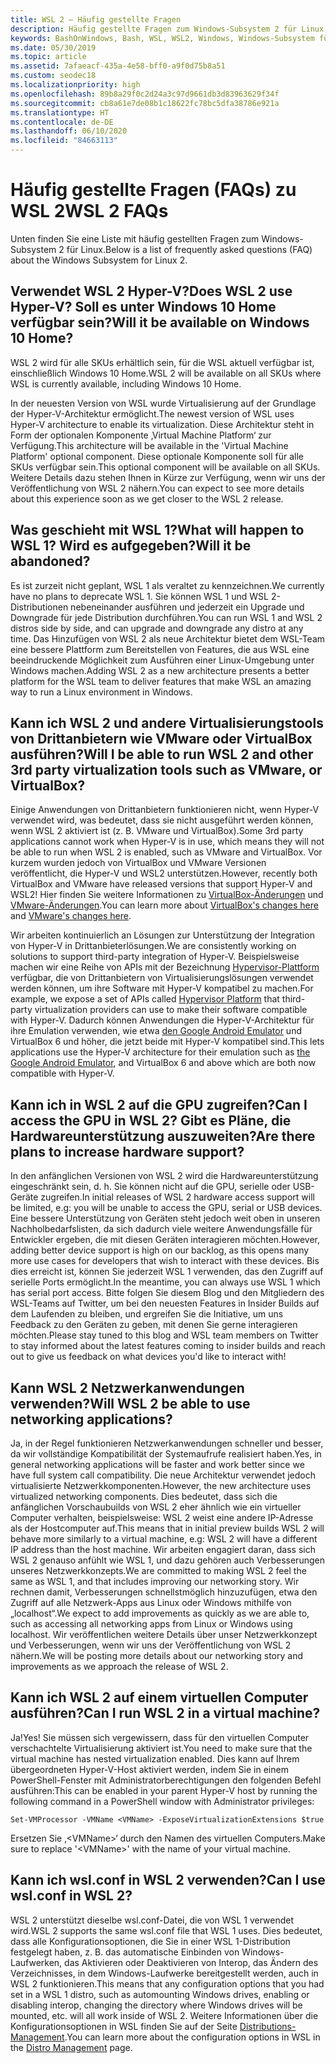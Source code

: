 ```yaml
---
title: WSL 2 – Häufig gestellte Fragen
description: Häufig gestellte Fragen zum Windows-Subsystem 2 für Linux
keywords: BashOnWindows, Bash, WSL, WSL2, Windows, Windows-Subsystem für Linux, Windows-Subsystem, Ubuntu, Debian, Suse, Windows 10, Installation, installieren
ms.date: 05/30/2019
ms.topic: article
ms.assetid: 7afaeacf-435a-4e58-bff0-a9f0d75b8a51
ms.custom: seodec18
ms.localizationpriority: high
ms.openlocfilehash: 89b8a29f0c2d24a3c97d9661db3d83963629f34f
ms.sourcegitcommit: cb8a61e7de08b1c18622fc78bc5dfa38786e921a
ms.translationtype: HT
ms.contentlocale: de-DE
ms.lasthandoff: 06/10/2020
ms.locfileid: "84663113"
---
```

# <a name="wsl-2-faqs"></a><span data-ttu-id="42890-104">Häufig gestellte Fragen (FAQs) zu WSL 2</span><span class="sxs-lookup"><span data-stu-id="42890-104">WSL 2 FAQs</span></span>

<span data-ttu-id="42890-105">Unten finden Sie eine Liste mit häufig gestellten Fragen zum Windows-Subsystem 2 für Linux.</span><span class="sxs-lookup"><span data-stu-id="42890-105">Below is a list of frequently asked questions (FAQ) about the Windows Subsystem for Linux 2.</span></span>

## <a name="does-wsl-2-use-hyper-v-will-it-be-available-on-windows-10-home"></a><span data-ttu-id="42890-106">Verwendet WSL 2 Hyper-V?</span><span class="sxs-lookup"><span data-stu-id="42890-106">Does WSL 2 use Hyper-V?</span></span> <span data-ttu-id="42890-107">Soll es unter Windows 10 Home verfügbar sein?</span><span class="sxs-lookup"><span data-stu-id="42890-107">Will it be available on Windows 10 Home?</span></span>

<span data-ttu-id="42890-108">WSL 2 wird für alle SKUs erhältlich sein, für die WSL aktuell verfügbar ist, einschließlich Windows 10 Home.</span><span class="sxs-lookup"><span data-stu-id="42890-108">WSL 2 will be available on all SKUs where WSL is currently available, including Windows 10 Home.</span></span>

<span data-ttu-id="42890-109">In der neuesten Version von WSL wurde Virtualisierung auf der Grundlage der Hyper-V-Architektur ermöglicht.</span><span class="sxs-lookup"><span data-stu-id="42890-109">The newest version of WSL uses Hyper-V architecture to enable its virtualization.</span></span> <span data-ttu-id="42890-110">Diese Architektur steht in Form der optionalen Komponente ‚Virtual Machine Platform‘ zur Verfügung.</span><span class="sxs-lookup"><span data-stu-id="42890-110">This architecture will be available in the 'Virtual Machine Platform' optional component.</span></span> <span data-ttu-id="42890-111">Diese optionale Komponente soll für alle SKUs verfügbar sein.</span><span class="sxs-lookup"><span data-stu-id="42890-111">This optional component will be available on all SKUs.</span></span> <span data-ttu-id="42890-112">Weitere Details dazu stehen Ihnen in Kürze zur Verfügung, wenn wir uns der Veröffentlichung von WSL 2 nähern.</span><span class="sxs-lookup"><span data-stu-id="42890-112">You can expect to see more details about this experience soon as we get closer to the WSL 2 release.</span></span>

## <a name="what-will-happen-to-wsl-1-will-it-be-abandoned"></a><span data-ttu-id="42890-113">Was geschieht mit WSL 1?</span><span class="sxs-lookup"><span data-stu-id="42890-113">What will happen to WSL 1?</span></span> <span data-ttu-id="42890-114">Wird es aufgegeben?</span><span class="sxs-lookup"><span data-stu-id="42890-114">Will it be abandoned?</span></span>

<span data-ttu-id="42890-115">Es ist zurzeit nicht geplant, WSL 1 als veraltet zu kennzeichnen.</span><span class="sxs-lookup"><span data-stu-id="42890-115">We currently have no plans to deprecate WSL 1.</span></span> <span data-ttu-id="42890-116">Sie können WSL 1 und WSL 2-Distributionen nebeneinander ausführen und jederzeit ein Upgrade und Downgrade für jede Distribution durchführen.</span><span class="sxs-lookup"><span data-stu-id="42890-116">You can run WSL 1 and WSL 2 distros side by side, and can upgrade and downgrade any distro at any time.</span></span> <span data-ttu-id="42890-117">Das Hinzufügen von WSL 2 als neue Architektur bietet dem WSL-Team eine bessere Plattform zum Bereitstellen von Features, die aus WSL eine beeindruckende Möglichkeit zum Ausführen einer Linux-Umgebung unter Windows machen.</span><span class="sxs-lookup"><span data-stu-id="42890-117">Adding WSL 2 as a new architecture presents a better platform for the WSL team to deliver features that make WSL an amazing way to run a Linux environment in Windows.</span></span>

## <a name="will-i-be-able-to-run-wsl-2-and-other-3rd-party-virtualization-tools-such-as-vmware-or-virtualbox"></a><span data-ttu-id="42890-118">Kann ich WSL 2 und andere Virtualisierungstools von Drittanbietern wie VMware oder VirtualBox ausführen?</span><span class="sxs-lookup"><span data-stu-id="42890-118">Will I be able to run WSL 2 and other 3rd party virtualization tools such as VMware, or VirtualBox?</span></span>

<span data-ttu-id="42890-119">Einige Anwendungen von Drittanbietern funktionieren nicht, wenn Hyper-V verwendet wird, was bedeutet, dass sie nicht ausgeführt werden können, wenn WSL 2 aktiviert ist (z. B. VMware und VirtualBox).</span><span class="sxs-lookup"><span data-stu-id="42890-119">Some 3rd party applications cannot work when Hyper-V is in use, which means they will not be able to run when WSL 2 is enabled, such as VMware and VirtualBox.</span></span> <span data-ttu-id="42890-120">Vor kurzem wurden jedoch von VirtualBox und VMware Versionen veröffentlicht, die Hyper-V und WSL2 unterstützen.</span><span class="sxs-lookup"><span data-stu-id="42890-120">However, recently both VirtualBox and VMware have released versions that support Hyper-V and WSL2!</span></span> <span data-ttu-id="42890-121">Hier finden Sie weitere Informationen zu [VirtualBox-Änderungen][1] und [VMware-Änderungen][4].</span><span class="sxs-lookup"><span data-stu-id="42890-121">You can learn more about [VirtualBox's changes here][1] and [VMware's changes here][4].</span></span>

<span data-ttu-id="42890-122">Wir arbeiten kontinuierlich an Lösungen zur Unterstützung der Integration von Hyper-V in Drittanbieterlösungen.</span><span class="sxs-lookup"><span data-stu-id="42890-122">We are consistently working on solutions to support third-party integration of Hyper-V.</span></span> <span data-ttu-id="42890-123">Beispielsweise machen wir eine Reihe von APIs mit der Bezeichnung [Hypervisor-Plattform][2] verfügbar, die von Drittanbietern von Virtualisierungslösungen verwendet werden können, um ihre Software mit Hyper-V kompatibel zu machen.</span><span class="sxs-lookup"><span data-stu-id="42890-123">For example, we expose a set of APIs called [Hypervisor Platform][2] that third-party virtualization providers can use to make their software compatible with Hyper-V.</span></span> <span data-ttu-id="42890-124">Dadurch können Anwendungen die Hyper-V-Architektur für ihre Emulation verwenden, wie etwa [den Google Android Emulator][3] und VirtualBox 6 und höher, die jetzt beide mit Hyper-V kompatibel sind.</span><span class="sxs-lookup"><span data-stu-id="42890-124">This lets applications use the Hyper-V architecture for their emulation such as [the Google Android Emulator][3], and VirtualBox 6 and above which are both now compatible with Hyper-V.</span></span>

## <a name="can-i-access-the-gpu-in-wsl-2-are-there-plans-to-increase-hardware-support"></a><span data-ttu-id="42890-125">Kann ich in WSL 2 auf die GPU zugreifen?</span><span class="sxs-lookup"><span data-stu-id="42890-125">Can I access the GPU in WSL 2?</span></span> <span data-ttu-id="42890-126">Gibt es Pläne, die Hardwareunterstützung auszuweiten?</span><span class="sxs-lookup"><span data-stu-id="42890-126">Are there plans to increase hardware support?</span></span>

<span data-ttu-id="42890-127">In den anfänglichen Versionen von WSL 2 wird die Hardwareunterstützung eingeschränkt sein, d. h. Sie können nicht auf die GPU, serielle oder USB-Geräte zugreifen.</span><span class="sxs-lookup"><span data-stu-id="42890-127">In initial releases of WSL 2 hardware access support will be limited, e.g: you will be unable to access the GPU, serial or USB devices.</span></span> <span data-ttu-id="42890-128">Eine bessere Unterstützung von Geräten steht jedoch weit oben in unseren Nachholbedarfslisten, da sich dadurch viele weitere Anwendungsfälle für Entwickler ergeben, die mit diesen Geräten interagieren möchten.</span><span class="sxs-lookup"><span data-stu-id="42890-128">However, adding better device support is high on our backlog, as this opens many more use cases for developers that wish to interact with these devices.</span></span> <span data-ttu-id="42890-129">Bis dies erreicht ist, können Sie jederzeit WSL 1 verwenden, das den Zugriff auf serielle Ports ermöglicht.</span><span class="sxs-lookup"><span data-stu-id="42890-129">In the meantime, you can always use WSL 1 which has serial port access.</span></span> <span data-ttu-id="42890-130">Bitte folgen Sie diesem Blog und den Mitgliedern des WSL-Teams auf Twitter, um bei den neuesten Features in Insider Builds auf dem Laufenden zu bleiben, und ergreifen Sie die Initiative, um uns Feedback zu den Geräten zu geben, mit denen Sie gerne interagieren möchten.</span><span class="sxs-lookup"><span data-stu-id="42890-130">Please stay tuned to this blog and WSL team members on Twitter to stay informed about the latest features coming to insider builds and reach out to give us feedback on what devices you'd like to interact with!</span></span>

## <a name="will-wsl-2-be-able-to-use-networking-applications"></a><span data-ttu-id="42890-131">Kann WSL 2 Netzwerkanwendungen verwenden?</span><span class="sxs-lookup"><span data-stu-id="42890-131">Will WSL 2 be able to use networking applications?</span></span>

<span data-ttu-id="42890-132">Ja, in der Regel funktionieren Netzwerkanwendungen schneller und besser, da wir vollständige Kompatibilität der Systemaufrufe realisiert haben.</span><span class="sxs-lookup"><span data-stu-id="42890-132">Yes, in general networking applications will be faster and work better since we have full system call compatibility.</span></span> <span data-ttu-id="42890-133">Die neue Architektur verwendet jedoch virtualisierte Netzwerkkomponenten.</span><span class="sxs-lookup"><span data-stu-id="42890-133">However, the new architecture uses virtualized networking components.</span></span> <span data-ttu-id="42890-134">Dies bedeutet, dass sich die anfänglichen Vorschaubuilds von WSL 2 eher ähnlich wie ein virtueller Computer verhalten, beispielsweise: WSL 2 weist eine andere IP-Adresse als der Hostcomputer auf.</span><span class="sxs-lookup"><span data-stu-id="42890-134">This means that in initial preview builds WSL 2 will behave more similarly to a virtual machine, e.g: WSL 2 will have a different IP address than the host machine.</span></span> <span data-ttu-id="42890-135">Wir arbeiten engagiert daran, dass sich WSL 2 genauso anfühlt wie WSL 1, und dazu gehören auch Verbesserungen unseres Netzwerkkonzepts.</span><span class="sxs-lookup"><span data-stu-id="42890-135">We are committed to making WSL 2 feel the same as WSL 1, and that includes improving our networking story.</span></span> <span data-ttu-id="42890-136">Wir rechnen damit, Verbesserungen schnellstmöglich hinzuzufügen, etwa den Zugriff auf alle Netzwerk-Apps aus Linux oder Windows mithilfe von „localhost“.</span><span class="sxs-lookup"><span data-stu-id="42890-136">We expect to add improvements as quickly as we are able to, such as accessing all networking apps from Linux or Windows using localhost.</span></span> <span data-ttu-id="42890-137">Wir veröffentlichen weitere Details über unser Netzwerkkonzept und Verbesserungen, wenn wir uns der Veröffentlichung von WSL 2 nähern.</span><span class="sxs-lookup"><span data-stu-id="42890-137">We will be posting more details about our networking story and improvements as we approach the release of WSL 2.</span></span>

## <a name="can-i-run-wsl-2-in-a-virtual-machine"></a><span data-ttu-id="42890-138">Kann ich WSL 2 auf einem virtuellen Computer ausführen?</span><span class="sxs-lookup"><span data-stu-id="42890-138">Can I run WSL 2 in a virtual machine?</span></span>

<span data-ttu-id="42890-139">Ja!</span><span class="sxs-lookup"><span data-stu-id="42890-139">Yes!</span></span> <span data-ttu-id="42890-140">Sie müssen sich vergewissern, dass für den virtuellen Computer verschachtelte Virtualisierung aktiviert ist.</span><span class="sxs-lookup"><span data-stu-id="42890-140">You need to make sure that the virtual machine has nested virtualization enabled.</span></span> <span data-ttu-id="42890-141">Dies kann auf Ihrem übergeordneten Hyper-V-Host aktiviert werden, indem Sie in einem PowerShell-Fenster mit Administratorberechtigungen den folgenden Befehl ausführen:</span><span class="sxs-lookup"><span data-stu-id="42890-141">This can be enabled in your parent Hyper-V host by running the following command in a PowerShell window with Administrator privileges:</span></span>

`Set-VMProcessor -VMName <VMName> -ExposeVirtualizationExtensions $true`

<span data-ttu-id="42890-142">Ersetzen Sie ‚&lt;VMName&gt;‘ durch den Namen des virtuellen Computers.</span><span class="sxs-lookup"><span data-stu-id="42890-142">Make sure to replace '&lt;VMName&gt;' with the name of your virtual machine.</span></span>

## <a name="can-i-use-wslconf-in-wsl-2"></a><span data-ttu-id="42890-143">Kann ich wsl.conf in WSL 2 verwenden?</span><span class="sxs-lookup"><span data-stu-id="42890-143">Can I use wsl.conf in WSL 2?</span></span>

<span data-ttu-id="42890-144">WSL 2 unterstützt dieselbe wsl.conf-Datei, die von WSL 1 verwendet wird.</span><span class="sxs-lookup"><span data-stu-id="42890-144">WSL 2 supports the same wsl.conf file that WSL 1 uses.</span></span> <span data-ttu-id="42890-145">Dies bedeutet, dass alle Konfigurationsoptionen, die Sie in einer WSL 1-Distribution festgelegt haben, z. B. das automatische Einbinden von Windows-Laufwerken, das Aktivieren oder Deaktivieren von Interop, das Ändern des Verzeichnisses, in dem Windows-Laufwerke bereitgestellt werden, auch in WSL 2 funktionieren.</span><span class="sxs-lookup"><span data-stu-id="42890-145">This means that any configuration options that you had set in a WSL 1 distro, such as automounting Windows drives, enabling or disabling interop, changing the directory where Windows drives will be mounted, etc. will all work inside of WSL 2.</span></span> <span data-ttu-id="42890-146">Weitere Informationen über die Konfigurationsoptionen in WSL finden Sie auf der Seite [Distributions-Management](./wsl-config.md).</span><span class="sxs-lookup"><span data-stu-id="42890-146">You can learn more about the configuration options in WSL in the [Distro Management](./wsl-config.md) page.</span></span>

 [1]: https://www.virtualbox.org/wiki/Changelog-6.0
 [2]: https://docs.microsoft.com/virtualization/api/
 [3]: https://devblogs.microsoft.com/visualstudio/hyper-v-android-emulator-support/
 [4]: https://blogs.vmware.com/workstation/2020/01/vmware-workstation-tech-preview-20h1.html
